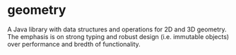 geometry
========

A Java library with data structures and operations for 2D and 3D geometry.  
The emphasis is on strong typing and robust design (i.e. immutable objects) over
performance and bredth of functionality.
